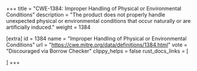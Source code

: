 +++
title = "CWE-1384: Improper Handling of Physical or Environmental Conditions"
description	= "The product does not properly handle unexpected physical or environmental conditions that occur naturally or are artificially induced."
weight = 1384

[extra]
id = 1384
name = "Improper Handling of Physical or Environmental Conditions"
url = "https://cwe.mitre.org/data/definitions/1384.html"
vote = "Discouraged via Borrow Checker"
clippy_helps = false
rust_docs_links = [
	
]
+++

